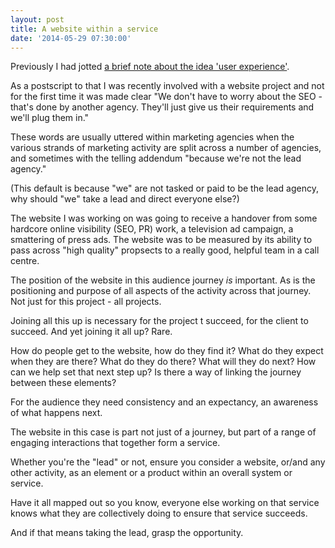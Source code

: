 ```yaml
---
layout: post
title: A website within a service
date: '2014-05-29 07:30:00'
---
```


Previously I had jotted [a brief note about the idea 'user experience'](/semantics-around-user-experience/).

As a postscript to that I was recently involved with a website project and not for the first time it was made clear "We don't have to worry about the SEO - that's done by another agency. They'll just give us their requirements and we'll plug them in."

These words are usually uttered within marketing agencies when the various strands of marketing activity are split across a number of agencies, and sometimes with the telling addendum "because we're not the lead agency."

(This default is because "we" are not tasked or paid to be the lead agency, why should "we" take a lead and direct everyone else?)

The website I was working on was going to receive a handover from some hardcore online visibility (SEO, PR) work, a television ad campaign, a smattering of press ads. The website was to be measured by its ability to pass across "high quality" propsects to a really good, helpful team in a call centre.

The position of the website in this audience journey *is* important. As is the positioning and purpose of all aspects of the activity across that journey. Not just for this project - all projects.

Joining all this up is necessary for the project t succeed, for the client to succeed. And yet joining it all up? Rare.

How do people get to the website, how do they find it? What do they expect when they are there? What do they do there? What will they do next? How can we help set that next step up? Is there a way of linking the journey between these elements?

For the audience they need consistency and an expectancy, an awareness of what happens next.

The website in this case is part not just of a journey, but part of a range of engaging interactions that together form a service.

Whether you're the "lead" or not, ensure you consider a website, or/and any other activity, as an element or a product within an overall system or service.

Have it all mapped out so you know, everyone else working on that service knows what they are collectively doing to ensure that service succeeds.

And if that means taking the lead, grasp the opportunity.